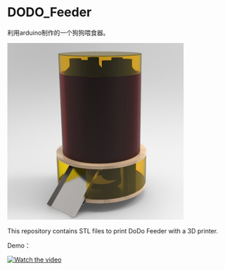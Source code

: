 # DODO_Feeder
 利用arduino制作的一个狗狗喂食器。

![DODO_Feeder image](https://github.com/fsi270308/DODO_Feeder/blob/master/dodo_feeder.3.jpg?raw=true)

This repository contains STL files to print DoDo Feeder with a 3D printer.

 Demo：

[![Watch the video](https://ask.qcloudimg.com/draft/1000046/nc2jcgo0mg.png?imageView2/2/w/1620)](https://v.youku.com/v_show/id_XNDE2NjY3NTcyMA==.html?spm=a2h0j.11185381.listitem_page1.5~A)
